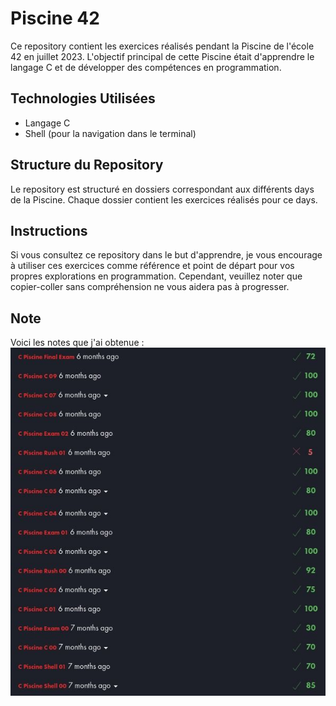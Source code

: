 # Piscine 42 
Ce repository contient les exercices réalisés pendant la Piscine de l'école 42 en juillet 2023. L'objectif principal de cette Piscine était d'apprendre le langage C et de développer des compétences en programmation.

## Technologies Utilisées

- Langage C
- Shell (pour la navigation dans le terminal)

## Structure du Repository

Le repository est structuré en dossiers correspondant aux différents days de la Piscine. Chaque dossier contient les exercices réalisés pour ce days.

## Instructions

Si vous consultez ce repository dans le but d'apprendre, je vous encourage à utiliser ces exercices comme référence et point de départ pour vos propres explorations en programmation. Cependant, veuillez noter que copier-coller sans compréhension ne vous aidera pas à progresser.

## Note

Voici les notes que j'ai obtenue :
![Notes](img/image.jpeg)